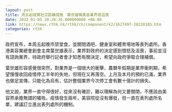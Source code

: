 ```yaml
---
layout: post
title: 周五起收緊社交距離措施　葉世雄稱美容業界感沮喪
date: 2022-01-05 20:28:26.000000000 +08:00
link: https://news.rthk.hk/rthk/ch/component/k2/1627497-20220105.htm
categories: rthk
---
```


政府宣布，本周五起晚市禁堂食，並關閉酒吧、健身室和體育場地等表列處所。香港美容業總會創會主席葉世雄表示，業界對政府的決定感到憤怒及沮喪，事前並沒有諮詢業界，待政府舉行記者會才知悉有關決定，希望向政府爭取合理補償。

葉世雄形容感覺很突然，對業界是一個很大的衝擊，農曆年假期是業界衝刺期，希望慢慢收回疫情停工半年的失地，但現在又再落空。上月及本月的預約已滿，業界也做足宣傳，只能化為烏有，估計整個業界今次停工會有數十億計的損失。

他又說，業界一直守得很好，從來沒有確診，難以理解為何又要關閉，不應該由美容界承擔無謂的犧牲。疫情發生兩年，美容院從沒有爆發，但一直在表列處所名單，建議訂立進出表列處所的機制。
